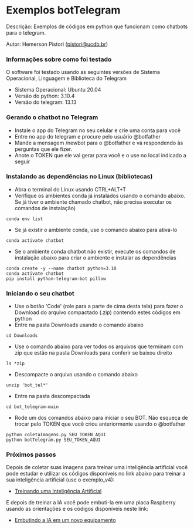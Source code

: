 # Exemplos botTelegram

Descrição: Exemplos de códigos em python que funcionam como chatbots para o telegram.

Autor: Hemerson Pistori (pistori@ucdb.br)

### Informações sobre como foi testado

O software foi testado usando as seguintes versões de
Sistema Operacional, Linguagem e Biblioteca do Telegram

- Sistema Operacional: Ubuntu 20.04
- Versão do python: 3.10.4
- Versão do telegram: 13.13

### Gerando o chatbot no Telegram

- Instale o app do Telegram no seu celular e crie uma conta para você
- Entre no app do telegram e procure pelo usuário @botfather
- Mande a mensagem /newbot para o @botfather e vá
respondendo às perguntas que ele fizer. 
- Anote o TOKEN que ele vai gerar para você e o use no local indicado a seguir 

### Instalando as dependências no Linux (bibliotecas)

- Abra o terminal do Linux usando CTRL+ALT+T
- Verifique os ambientes conda já instalados usando o comando
abaixo. Se já tiver o ambiente chamado chatbot, não precisa executar os comandos de instalação)
```
conda env list
```

- Se já existir o ambiente conda, use o comando abaixo
para ativá-lo
```
conda activate chatbot
```

- Se o ambiente conda chatbot não existir, execute os comandos de instalação abaixo para criar o ambiente e instalar as dependências

```
conda create -y --name chatbot python=3.10
conda activate chatbot
pip install python-telegram-bot pillow
```

### Iniciando o seu chatbot

- Use o botão 'Code' (role para a parte de cima desta tela) para fazer o Download do arquivo compactado (.zip) contendo estes códigos em python
- Entre na pasta Downloads usando o comando abaixo
```
cd Downloads
```
- Use o comando abaixo para ver todos os arquivos que terminam com zip que estão na pasta Downloads para conferir
se baixou direito
```
ls *zip
```
- Descompacte o arquivo usando o comando abaixo
```
unzip 'bot_tel*'
```
- Entre na pasta descompactada
```
cd bot_telegram-main
```

- Rode um dos comandos abaixo para iniciar o seu BOT. Não esqueça de trocar pelo TOKEN que você criou anteriormente usando o @botfather

```
python coletaImagens.py SEU_TOKEN_AQUI 
python botTelegram.py SEU_TOKEN_AQUI 
```

### Próximos passos

Depois de coletar suas imagens para treinar uma inteligência artificial você pode estudar e utilizar os códigos disponíveis no link abaixo para treinar a sua inteligência artificial (use o exemplo_v4):


- [Treinando uma Inteligência Artificial](http://git.inovisao.ucdb.br/inovisao/exemplos_pytorch)


E depois de treinar a IA você pode embuti-la em uma placa Raspberry usando as orientações e os códigos disponíveis neste link: 

- [Embutindo a IA em um novo equipamento](http://git.inovisao.ucdb.br/inovisao/raspberry_camera)
